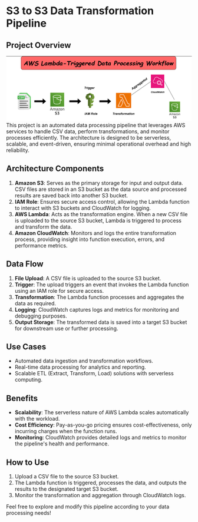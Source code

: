 # S3 to S3 Data Transformation Pipeline

## Project Overview
![Project Architecture](./Structure.PNG)
This project is an automated data processing pipeline that leverages AWS services to handle CSV data, perform transformations, and monitor processes efficiently. The architecture is designed to be serverless, scalable, and event-driven, ensuring minimal operational overhead and high reliability.

## Architecture Components
1. **Amazon S3**: Serves as the primary storage for input and output data. CSV files are stored in an S3 bucket as the data source and processed results are saved back into another S3 bucket.
2. **IAM Role**: Ensures secure access control, allowing the Lambda function to interact with S3 buckets and CloudWatch for logging.
3. **AWS Lambda**: Acts as the transformation engine. When a new CSV file is uploaded to the source S3 bucket, Lambda is triggered to process and transform the data.
4. **Amazon CloudWatch**: Monitors and logs the entire transformation process, providing insight into function execution, errors, and performance metrics.

## Data Flow
1. **File Upload**: A CSV file is uploaded to the source S3 bucket.
2. **Trigger**: The upload triggers an event that invokes the Lambda function using an IAM role for secure access.
3. **Transformation**: The Lambda function processes and aggregates the data as required.
4. **Logging**: CloudWatch captures logs and metrics for monitoring and debugging purposes.
5. **Output Storage**: The transformed data is saved into a target S3 bucket for downstream use or further processing.

## Use Cases
- Automated data ingestion and transformation workflows.
- Real-time data processing for analytics and reporting.
- Scalable ETL (Extract, Transform, Load) solutions with serverless computing.

## Benefits
- **Scalability**: The serverless nature of AWS Lambda scales automatically with the workload.
- **Cost Efficiency**: Pay-as-you-go pricing ensures cost-effectiveness, only incurring charges when the function runs.
- **Monitoring**: CloudWatch provides detailed logs and metrics to monitor the pipeline's health and performance.

## How to Use
1. Upload a CSV file to the source S3 bucket.
2. The Lambda function is triggered, processes the data, and outputs the results to the designated target S3 bucket.
3. Monitor the transformation and aggregation through CloudWatch logs.

Feel free to explore and modify this pipeline according to your data processing needs!
